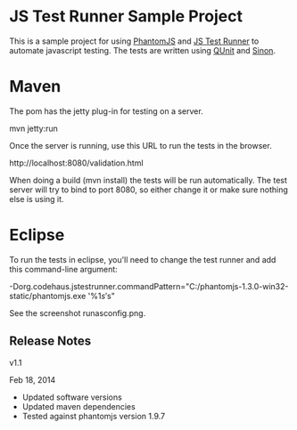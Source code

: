 JS Test Runner Sample Project
=============================

This is a sample project for using [PhantomJS](http://www.phantomjs.org/) and
[JS Test Runner](http://js-testrunner.codehaus.org/usage.html) to automate javascript testing.
The tests are written using [QUnit](https://github.com/jquery/qunit) and [Sinon](http://sinonjs.org/qunit/).

Maven
=====

The pom has the jetty plug-in for testing on a server.

mvn jetty:run

Once the server is running, use this URL to run the tests in the browser.

http://localhost:8080/validation.html

When doing a build (mvn install) the tests will be run automatically. The test server will try to bind to
port 8080, so either change it or make sure nothing else is using it.

Eclipse
=======

To run the tests in eclipse, you'll need to change the test runner and add this command-line argument:

-Dorg.codehaus.jstestrunner.commandPattern="C:/phantomjs-1.3.0-win32-static/phantomjs.exe '%1$s' %2$s"

See the screenshot runasconfig.png.


Release Notes
-------------

v1.1

Feb 18, 2014
- Updated software versions 
- Updated maven dependencies
- Tested against phantomjs version 1.9.7 
